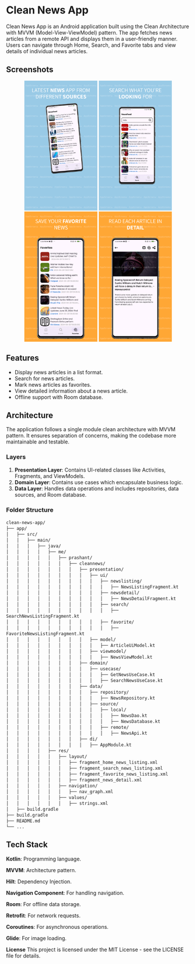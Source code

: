 # Clean News App

Clean News App is an Android application built using the Clean Architecture with MVVM (Model-View-ViewModel) pattern. The app fetches news articles from a remote API and displays them in a user-friendly manner. Users can navigate through Home, Search, and Favorite tabs and view details of individual news articles.

## Screenshots

<p align="center">
  <img src="screenshots/01.png" alt="Home Screen" width="200"/>
  <img src="screenshots/02.png" alt="Search Screen" width="200"/>
  <img src="screenshots/03.png" alt="Favorites Screen" width="200"/>
  <img src="screenshots/04.png" alt="Detail Screen" width="200"/>
</p>

## Features

- Display news articles in a list format.
- Search for news articles.
- Mark news articles as favorites.
- View detailed information about a news article.
- Offline support with Room database.

## Architecture

The application follows a single module clean architecture with MVVM pattern. It ensures separation of concerns, making the codebase more maintainable and testable.

### Layers

1. **Presentation Layer**: Contains UI-related classes like Activities, Fragments, and ViewModels.
2. **Domain Layer**: Contains use cases which encapsulate business logic.
3. **Data Layer**: Handles data operations and includes repositories, data sources, and Room database.

### Folder Structure

```plaintext
clean-news-app/
├── app/
│   ├── src/
│   │   ├── main/
│   │   │   ├── java/
│   │   │   │   ├── me/
│   │   │   │   │   ├── prashant/
│   │   │   │   │   │   ├── cleannews/
│   │   │   │   │   │   │   ├── presentation/
│   │   │   │   │   │   │   │   ├── ui/
│   │   │   │   │   │   │   │   │   ├── newslisting/
│   │   │   │   │   │   │   │   │   │   ├── NewsListingFragment.kt
│   │   │   │   │   │   │   │   │   ├── newsdetail/
│   │   │   │   │   │   │   │   │   │   ├── NewsDetailFragment.kt
│   │   │   │   │   │   │   │   │   ├── search/
│   │   │   │   │   │   │   │   │   │   ├── SearchNewsListingFragment.kt
│   │   │   │   │   │   │   │   │   ├── favorite/
│   │   │   │   │   │   │   │   │   │   ├── FavoriteNewsListingFragment.kt
│   │   │   │   │   │   │   │   ├── model/
│   │   │   │   │   │   │   │   │   ├── ArticleUiModel.kt
│   │   │   │   │   │   │   │   ├── viewmodel/
│   │   │   │   │   │   │   │   │   ├── NewsViewModel.kt
│   │   │   │   │   │   │   ├── domain/
│   │   │   │   │   │   │   │   ├── usecase/
│   │   │   │   │   │   │   │   │   ├── GetNewsUseCase.kt
│   │   │   │   │   │   │   │   │   ├── SearchNewsUseCase.kt
│   │   │   │   │   │   │   ├── data/
│   │   │   │   │   │   │   │   ├── repository/
│   │   │   │   │   │   │   │   │   ├── NewsRepository.kt
│   │   │   │   │   │   │   │   ├── source/
│   │   │   │   │   │   │   │   │   ├── local/
│   │   │   │   │   │   │   │   │   │   ├── NewsDao.kt
│   │   │   │   │   │   │   │   │   │   ├── NewsDatabase.kt
│   │   │   │   │   │   │   │   │   ├── remote/
│   │   │   │   │   │   │   │   │   │   ├── NewsApi.kt
│   │   │   │   │   │   │   ├── di/
│   │   │   │   │   │   │   │   ├── AppModule.kt
│   │   │   │   ├── res/
│   │   │   │   │   ├── layout/
│   │   │   │   │   │   ├── fragment_home_news_listing.xml
│   │   │   │   │   │   ├── fragment_search_news_listing.xml
│   │   │   │   │   │   ├── fragment_favorite_news_listing.xml
│   │   │   │   │   │   ├── fragment_news_detail.xml
│   │   │   │   │   ├── navigation/
│   │   │   │   │   │   ├── nav_graph.xml
│   │   │   │   │   ├── values/
│   │   │   │   │   │   ├── strings.xml
│   ├── build.gradle
├── build.gradle
├── README.md
└── ...
```
## Tech Stack

**Kotlin**: Programming language.

**MVVM**: Architecture pattern.

**Hilt**: Dependency Injection.

**Navigation Component**: For handling navigation.

**Room**: For offline data storage.

**Retrofit**: For network requests.

**Coroutines**: For asynchronous operations.

**Glide**: For image loading.

**License**
This project is licensed under the MIT License - see the LICENSE file for details.
